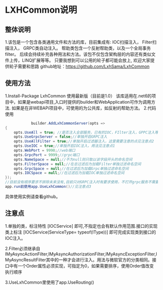 # LXHCommon说明
## 整体说明
 1.该包是一个包含各类通用文件和方法的库，目前集成有:
  																			IOC扫描注入，
																			 	Filter扫描注入，
 																				GRPC类自动注入。
 帮助类包含一个反射帮助类，以及一个全局事务filter。
 后续会持续补充各种用法和方法。该包不仅包含架构层的内容还有类似文件上传，LINQ扩展等等。
 只要我想到可以公用的轮子都可能会放上, 欢迎大家提供轮子需要和思路
 github地址：https://github.com/LxhSama/LxhCommon 
 ## 使用方法
 1.Install-Package LxhCommon 使用最新版（目前是1.0）
 该库适用在.net6的项目中，如果是webapi项目,入口时提供的builder和WebApplication可作为调用方法.
 如果是在非WEBAPi项目中，可使用的为公共库，如反射的帮助方法。
 2.代码使用
``` c#
 			builder.AddLxhCommonServer(opts => 
{
    opts.UseAll = true; //是否注入全部服务，已有的IOC，FIlter注入，GPPC注入等
    opts.UseGrpcServer = false;//单独开启GRPC注入
    opts.UseAllFilter = true;//单独开启过滤器注入，这里需要注意的点见注意点2
    opts.UseIOC = true;//单独开启IOC注入，用法见注意点1
    opts.WebPort = 9998;//web端口
    opts.GrpcPort = 9999;//grpc端口
    opts.NameSpace = null;//不为null则只取以该字段开头的命名空间
    opts.FilterSpace = null;//在总过滤后为加载Filter单独过滤命名空间
    opts.GrpcSpace = null;//在过滤后为加载Grpc单独过滤命名空间
    opts.IOCSpace = null;//在过滤后为加载IOC单独过滤命名空间
});
//目前没有顺序要求不排除未来没有,目前只对GRPC注入时有要求使用，不打开grpc服务不需要使用该方法。后续有用到会修改说明.
app.run前使用app.UseLxhCommon()//见注意点3

```
具体使用实例请查看github。
 ## 注意点
 1.单独的类，标注特性 [IOCService] 即可,不指定也会有默认作用范围.接口的实现类上标注 [IOCService(ServiceType= typeof(IType))] 即可完成实现类到接口的IOC注入。

 2.Filter必须继承自IMyAsyncActionFilter,IMyAsyncAuthorizationFilter,IMyAsyncExceptionFilter,IMyAsyncResultFilter其中的一种才会进行注入。用法与微软官方的分类相同。接口中有一个Order属性必须实现，可指定为0，如果需要排序，使用Order值改变执行顺序

 3.UseLxhCommon里使用了app.UseRouting()
